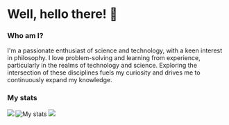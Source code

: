 # Well, hello there! 👋


### Who am I?

I'm a passionate enthusiast of science and technology, with a keen interest in philosophy. I love problem-solving and learning from experience, particularly in the realms of technology and science. Exploring the intersection of these disciplines fuels my curiosity and drives me to continuously expand my knowledge.

### My stats
<img alt="My stats" src="https://github-readme-stats.vercel.app/api?username=SolutionsCrafter&show_icons=true&theme=algolia"/>
<img src="https://github-readme-stats.vercel.app/api/top-langs/?username=SolutionsCrafter&layout=compact&langs_count=8&theme=algolia"/>
<img align="left" src="https://github-readme-stats.vercel.app/api/top-langs?username=SolutionCrafter&show_icons=true&locale=en&layout=compact&theme=algolia"/>




